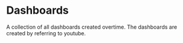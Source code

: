# Dashboards
A collection of all dashboards created overtime.
The dashboards are created by referring to youtube.
